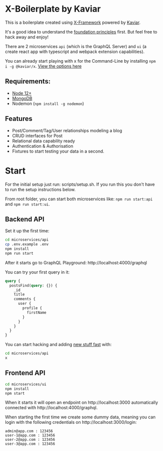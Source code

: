 # X-Boilerplate by Kaviar

This is a boilerplate created using [X-Framework](https://www.kaviarjs.com/docs/x-framework-introduction) powered by [Kaviar](https://kaviarjs.com).

It's a good idea to understand the [foundation principles](https://www.kaviarjs.com/docs/package-core) first. But feel free to hack away and enjoy!

There are 2 microservices `api` (which is the GraphQL Server) and `ui` (a create react app with typescript and webpack extension capabilities).

You can already start playing with x for the Command-Line by installing `npm i -g @kaviar/x`. [View the options here](https://www.kaviarjs.com/docs/package-x-generator-bundle)

## Requirements:

- [Node 12+](https://github.com/nvm-sh/nvm#install--update-script)
- [MongoDB](https://docs.mongodb.com/manual/administration/install-community/)
- Nodemon (`npm install -g nodemon`)

## Features

- Post/Comment/Tag/User relationships modeling a blog
- CRUD interfaces for Post
- Relational data capability ready
- Authentication & Authorisation
- Fixtures to start testing your data in a second.

# Start

For the initial setup just run: scripts/setup.sh. If you run this you don't have to run the setup instructions below.

From root folder, you can start both microservices like: `npm run start:api` and `npm run start:ui`.

## Backend API

Set it up the first time:

```bash
cd microservices/api
cp .env.example .env
npm install
npm run start
```

After it starts go to GraphQL Playground: http://localhost:4000/graphql

You can try your first query in it:

```graphql
query {
  postsFind(query: {}) {
    _id
    title
    comments {
      user {
        profile {
          firstName
        }
      }
    }
  }
}
```

You can start hacking and adding [new stuff fast](https://www.kaviarjs.com/docs/package-x-generator-bundle) with:

```bash
cd microservices/api
x
```

## Frontend API

```bash
cd microservices/ui
npm install
npm start
```

When it starts it will open an endpoint on http://localhost:3000 automatically connected with http://localhost:4000/graphql.

When starting the first time we create some dummy data, meaning you can login with the following credentials on http://localhost:3000/login:

```
admin@app.com : 123456
user-1@app.com : 123456
user-2@app.com : 123456
user-3@app.com : 123456
```
